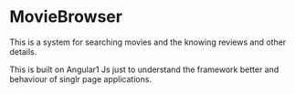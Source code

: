 # MovieBrowser

This is a system for searching movies and the knowing reviews and other details. 

This is built on Angular1 Js just to understand the framework better and behaviour of singlr page applications.
